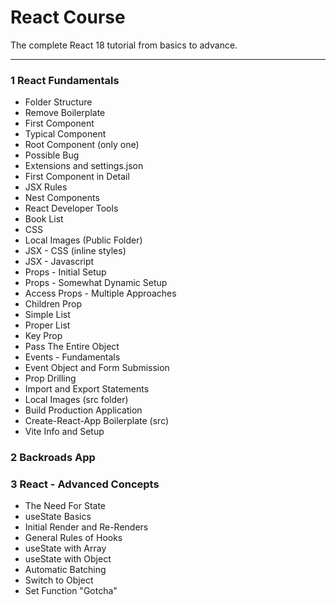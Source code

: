 # React Course

The complete React 18 tutorial from basics to advance.

---

### 1 React Fundamentals

- Folder Structure
- Remove Boilerplate
- First Component
- Typical Component
- Root Component (only one)
- Possible Bug
- Extensions and settings.json
- First Component in Detail
- JSX Rules
- Nest Components
- React Developer Tools
- Book List
- CSS
- Local Images (Public Folder)
- JSX - CSS (inline styles)
- JSX - Javascript
- Props - Initial Setup
- Props - Somewhat Dynamic Setup
- Access Props - Multiple Approaches
- Children Prop
- Simple List
- Proper List
- Key Prop
- Pass The Entire Object
- Events - Fundamentals
- Event Object and Form Submission
- Prop Drilling
- Import and Export Statements
- Local Images (src folder)
- Build Production Application
- Create-React-App Boilerplate (src)
- Vite Info and Setup

### 2 Backroads App

### 3 React - Advanced Concepts

- The Need For State
- useState Basics
- Initial Render and Re-Renders
- General Rules of Hooks
- useState with Array
- useState with Object
- Automatic Batching
- Switch to Object
- Set Function "Gotcha"
